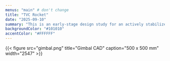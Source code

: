 ```yaml
---
menus: "main" # don't change
title: "TVC Rocket"
date: "2025-09-10"
summary: "This is an early‑stage design study for an actively stabilized, thrust‑vector‑controlled model rocket. I completed gimbal CAD and motor selection, and ran OpenRocket simulations to drive airframe and nose‑cone geometry.<br><br>On the avionics side, I’ve outlined a flight computer and firmware plan, C code on an STM32‑class MCU with a 9‑axis IMU, barometer, pyro channels, and onboard flash for logs.<br><br>Next steps are a bench‑top gimbal rig with IMU‑in‑the‑loop control to validate sensors, control loops, and actuation before any flight testing."
backgroundColor: "#101010"
accentColor: "#FFFFFF"
---
```

{{< figure src="gimbal.png" title="Gimbal CAD" caption="500 x 500 mm" width="2547" >}}
